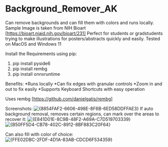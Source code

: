 # Background_Remover_AK
Can remove backgrounds and can fill them with colors and runs locally.
Sample Image is taken from NIH Bioart [https://bioart.niaid.nih.gov/bioart/231]
Perfect for students or gradstudents trying to make illustrations for posters/abstracts quickly and easily.
Tested on MacOS and Windows 11

Install the Requirements using pip:
1. pip install pyside6
2. pip install rembg
3. pip install onnxruntime
   
Benefits:
*Runs locally
*Can fix edges with granular controls
*Zoom in and out to fix easily
*Supports Keyboard Shortcuts with easy operation

Uses rembg [https://github.com/danielgatis/rembg]

Screenshots:
![{8854FAF2-6606-498E-8F6B-6ED58DDFFAE3}](https://github.com/user-attachments/assets/d32b6a47-c41d-41b8-8aac-f5921bb06236)
If auto background removal, removes certain regions, can mark over the areas to recover it:
![{E841D01E-8C9B-48F2-A69A-C7D519703339}](https://github.com/user-attachments/assets/043da60a-7fa1-4bc6-957f-1744f680b613)
![{B50FF5D4-CB78-402C-8912-8BF883C20F64}](https://github.com/user-attachments/assets/51c9e16b-40c5-4092-ba08-4fd09f352d4c)

Can also fill with color of choice:
![{FFE02DBC-2FDF-4D1A-83AB-CDCD6F534359}](https://github.com/user-attachments/assets/8d9cc8d7-b347-4c68-930b-4c094052c5d4)



